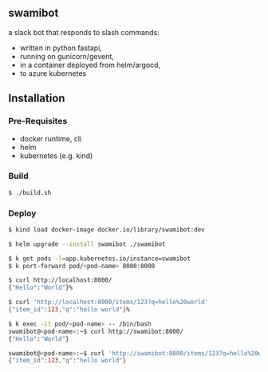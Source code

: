 ## swamibot

a slack bot that responds to slash commands:
* written in python fastapi,
* running on gunicorn/gevent,
* in a container deployed from helm/argocd,
* to azure kubernetes

## Installation

### Pre-Requisites

* docker runtime, cli
* helm
* kubernetes (e.g. kind)

### Build

```bash
$ ./build.sh
```

### Deploy

```bash
$ kind load docker-image docker.io/library/swamibot:dev

$ helm upgrade --install swamibot ./swamibot

$ k get pods -l=app.kubernetes.io/instance=swamibot
$ k port-forward pod/<pod-name> 8000:8000

$ curl http://localhost:8000/
{"Hello":"World"}%

$ curl 'http://localhost:8000/items/123?q=hello%20world'
{"item_id":123,"q":"hello world"}%

$ k exec -it pod/<pod-name> -- /bin/bash
swamibot@<pod-name>:~$ curl http://swamibot:8000/
{"Hello":"World"}

swamibot@<pod-name>:~$ curl 'http://swamibot:8000/items/123?q=hello%20world'
{"item_id":123,"q":"hello world"}
```
